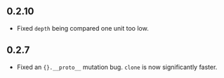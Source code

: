 ## 0.2.10
- Fixed `depth` being compared one unit too low.

## 0.2.7
- Fixed an `{}.__proto__` mutation bug. `clone` is now significantly faster.